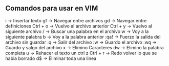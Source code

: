 ## Comandos para usar en VIM
i -> Insertar texto
gf -> Navegar entre archivos
gd -> Navegar entre definiciones
Ctrl + o  -> Vuelvo al archivo anterior
Ctrl + y -> Vuelvo al siguiente archivo
/ -> Buscar una palabra en el archivo
w -> Voy a la siguiente palabra
b -> Voy a la palabra anterior
:qa! -> Fuerzo la salida del archivo sin guardar
:q -> Salir del archivo
:w -> Guardo el archivo
:wq -> Guardo y salgo del archivo
x -> Elimino Caracteres
dw -> Elimino la palabra completa
u -> Rehacer el texto un ctrl z
Ctrl + r -> Redo volver lo que se habia borrado
d$ -> Eliminar toda una linea  
